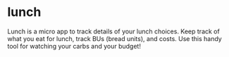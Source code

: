 lunch
=====

Lunch is a micro app to track details of your lunch choices.  Keep track of what you eat for lunch, track BUs (bread units), and costs.
Use this handy tool for watching your carbs and your budget!
